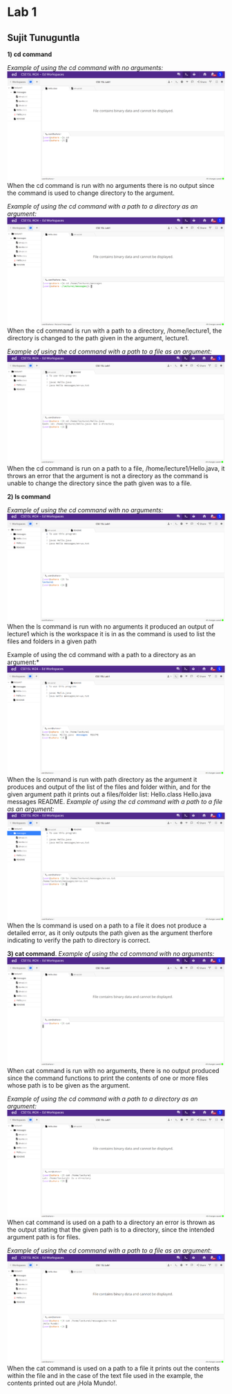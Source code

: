 # Lab 1
## Sujit Tunuguntla

**1) cd command**

*Example of using the cd command with no arguments:*
![Image](cse15l8.png)
When the cd command is run with no arguments there is no output since the command is used to change directory to the argument.

*Example of using the cd command with a path to a directory as an argument:*
![Image](cse15l5.png)
When the cd command is run with a path to a directory, /home/lecture1, the directory is changed to the path given in the argument, lecture1.

*Example of using the cd command with a path to a file as an argument:*
![Image](cse15l10.png)
When the cd command is run on a path to a file, /home/lecture1/Hello.java, it throws an error that the argument is not a directory as the command is unable to change the directory since the path given was to a file.


**2) ls command**

*Example of using the cd command with no arguments:*
![Image](cse15l11.png)
When the ls command is run with no arguments it produced an output of lecture1 which is the workspace it is in as the command is used to list the files and folders in a given path

Example of using the cd command with a path to a directory as an argument:*
![Image](cse15l13.png)
When the ls command is run with path directory as the argument it produces and output of the list of the files and folder within, and for the given argument path it prints out a files/folder list: Hello.class  Hello.java  messages  README.
*Example of using the cd command with a path to a file as an argument:*
![Image](cse15l12.png)
When the ls command is used on a path to a file it does not produce a detailed error, as it only outputs the path given as the argument therfore indicating to verify the path to directory is correct. 

**3) cat command**.
*Example of using the cd command with no arguments:*
![Image](cse15l4.png)
When cat command is run with no arguments, there is no output produced since the command functions to print the contents of one or more files whose path is to be given as the argument.

*Example of using the cd command with a path to a directory as an argument:*
![Image](cse15l3.png)
When cat command is used on a path to a directory an error is thrown as the output stating that the given path is to a directory, since the intended argument path is for files.

*Example of using the cd command with a path to a file as an argument:*
![Image](cse15l2.png)
When the cat command is used on a path to a file it prints out the contents within the file and in the case of the text file used in the example, the contents printed out are ¡Hola Mundo!.

